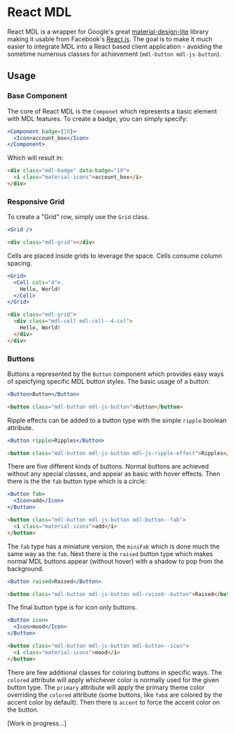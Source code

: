 # React MDL

React MDL is a wrapper for Google's great [material-design-lite](http://www.getmdl.io/)
library making it usable from Facebook's [React.js](http://facebook.github.io/react/).
The goal is to make it much easier to integrate MDL into a React based client
application - avoiding the sometime numerous classes for achievement
(`mdl-button mdl-js-button`).

## Usage

### Base Component

The core of React MDL is the `Componet` which represents a basic element with
MDL features. To create a badge, you can simply specify:

```jsx
<Component badge={10}>
  <Icon>account_box</Icon>
</Component>
```

Which will result in:

```html
<div class="mdl-badge" data-badge="10">
  <i class="material-icons">account_box</i>
</div>
```

### Responsive Grid

To create a "Grid" row, simply use the `Grid` class.

```jsx
<Grid />
```

```html
<div class="mdl-grid"></div>
```

Cells are placed inside grids to leverage the space. Cells consume column spacing.

```jsx
<Grid>
  <Cell cols="4">
    Hello, World!
  </Cell>
</Grid>
```

```html
<div class="mdl-grid">
  <div class="mdl-cell mdl-cell--4-col">
    Hello, World!
  </div>
</div>
```

### Buttons

Buttons a represented by the `Button` component which provides easy ways of
speicfying specific MDL button styles. The basic usage of a button:

```jsx
<Button>Button</Button>
```

```html
<button class="mdl-button mdl-js-button">Button</button>
```

Ripple effects can be added to a button type with the simple `ripple`
boolean attribute.

```jsx
<Button ripple>Ripples</Button>
```

```html
<button class="mdl-button mdl-js-button mdl-js-ripple-effect">Ripples</button>
```

There are five different kinds of buttons. Normal buttons are achieved without
any special classes, and appear as basic with hover effects. Then there is the
the `fab` button type which is a circle:

```jsx
<Button fab>
  <Icon>add</Icon>
</Button>
```

```html
<button class="mdl-button mdl-js-button mdl-button--fab">
  <i class="material-icons">add</i>
</button>
```

The `fab` type has a miniature version, the `miniFab` which is done much the
same way as the `fab`. Next there is the `raised` button type which makes
normal MDL buttons appear (without hover) with a shadow to pop from the background.

```jsx
<Button raised>Raised</Button>
```

```html
<button class="mdl-button mdl-js-button mdl-raised--button">Raised</button>
```

The final button type is for icon only buttons.

```jsx
<Button icon>
  <Icon>mood</Icon>
</Button>
```

```html
<button class="mdl-button mdl-js-button mdl-button--icon">
  <i class="material-icons">mood</i>
</button>
```

There are few additional classes for coloring buttons in specific ways. The
`colored` attribute will apply whichever color is normally used for the given
button type. The `primary` attribute will apply the primary theme color overriding
the `colored` attribute (some buttons, like `fab`s are colored by the accent color
by default). Then there is `accent` to force the accent color on the button.

[Work in progress...]
